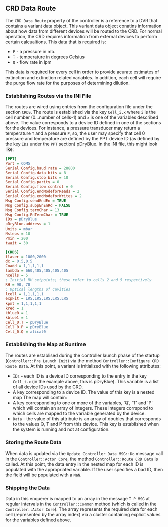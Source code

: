## CRD Data Route

The ``CRD Data Route`` property of the controller is a reference to a DVR that contains a variant data object.  This variant data object conatins information about how data from different devices will be routed to the CRD.  For normal operation, the CRD requires information from external devices to perform certain calcualtions.  This data that is required is:

* ``P`` - a pressure in mb.
* ``T`` - temperature in degrees Celsius
* ``Q`` - flow rate in lpm

This data is required for every cell in order to provide acurate estimates of extinction and extinction related variables.  In addition, each cell will require the purge flow rate for the purposes of determining dilution.  

### Establishing Routes via the INI File

The routes are wired using entries from the configuration file under the section ``CRDS``. The route is established via the key ``Cell_i.x`` where ``i`` is the cell number (0...number of cells-1) and ``x`` is one of the variables described above.  The value corresponds to a device ID defined in one of the sections for the devices.  For instance, a pressure transducer may return a temperature ``T`` and a pressure ``P``, so, the user may specify that cell 0 pressure and temperature are defined by the PPT device ID (as defined by the key ``IDs`` under the ``PPT`` section) pDryBlue.  In the INI file, this might look like: 

```INI
[PPT]
Port = COM5
Serial Config.baud rate = 28800
Serial Config.data bits = 8
Serial Config.stop bits = 10
Serial Config.parity = 0
Serial Config.flow control = 0
Serial Config.endModeforReads = 2
Serial Config.endModeforWrites = 2
Msg Config.sendEndEn = TRUE
Msg Config.suppEnEnRd = FALSE
Msg Config.termChar = 13
Msg Config.EnTermChar = TRUE
IDs = pDryBlue
pDryBlue.address = 1
Units = mbar
Nsteps = 10
Pmin = 200
twait = 30

[CRDS]
flaser = 1000,2000
dc = 0.5,0.5
Coadd = 1,1,1,1,1
lambda = 660,405,405,405,405
ncells = 5
; Initial RH setpoints; these refer to cells 2 and 5 respectively
RH = 90, 70
; Optical lengths of cavities
lcell = 1,1,1,1,1
expFit = LRS,LRS,LRS,LRS,LRS
kpmt = 1,1,1,1,1
kred = 1
kblue0 = 1
kblue1 = 1
Cell_0.T = pDryBlue
Cell_0.P = pDryBlue
Cell_0.Q = alicat0
```

### Establishing the Map at Runtime

The routes are establised during the controller launch phase of the startup (``Controller::Pre Launch Init``) via the method ``Controller::Configure CRD Route Data``.  At this point, a variant is initialized with the following attributes:

* ``IDs`` - each ID is a device ID corresponding to the entry in the key ``Cell_i.x`` (in the example above, this is pDryBlue).  This variable is a list of all device IDs used by the CRD.
* A key corresponding to a device ID.  The value of this key is a nested map  The map will contain:
 * A key corresponding to one or more of the variables, 'Q', 'T' and 'P' which will contain an array of integers.  These integers corrspond to which cells are mapped to the variable generated by the device.
 * ``Data`` - the value of this attribute is an array of doubles that corresponds to the values Q, T and P from this device.  This key is established when the system is running and not at configuration.
 
### Storing the Route Data
 
When data is updated via the ``Update Controller Data MSG::Do`` message call in the ``Controller::Actor Core``, the method ``Controller::Route CRD Data`` is called.  At this point, the data entry in the nested map for each ID is populated with the appropriated variable.  If the user specifies a bad ID, then the field will be populated with a ``NaN``.  
 
### Shipping the Data

Data in this enquerer is mapped to an array in the message ``T_P MSG`` at regular intervals in the ``Controller::Common`` method (which is called in the ``Controller::Actor Core``).  The array represents the required data for each cell (represented by the array index) via a cluster containing explicit values for the variables defined above. 
